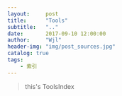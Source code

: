 ```yaml
---
layout:     post
title:      "Tools"
subtitle:   ".."
date:       2017-09-10 12:00:00
author:     "Wjl"
header-img: "img/post_sources.jpg"
catalog: true
tags:
    - 索引
---
```



> this's ToolsIndex
